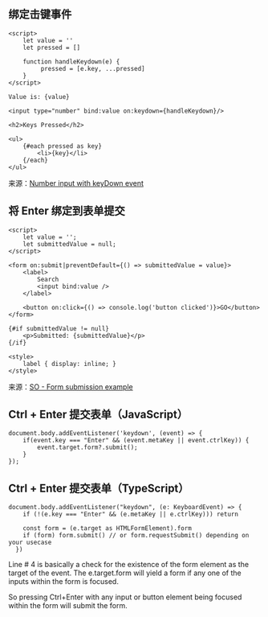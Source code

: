 
## 绑定击键事件

```
<script>
	let value = '' 
	let pressed = []
	
	function handleKeydown(e) {
		 pressed = [e.key, ...pressed]
	}
</script>

Value is: {value}

<input type="number" bind:value on:keydown={handleKeydown}/>

<h2>Keys Pressed</h2>

<ul>
	{#each pressed as key}
		<li>{key}</li>
	{/each}
</ul>
```

来源：[Number input with keyDown event](https://svelte.dev/repl/bfd93b0799c142979eefa1f2558bfb96?version=3.20.1)


## 将 Enter 绑定到表单提交

```
<script>
	let value = '';
	let submittedValue = null;
</script>

<form on:submit|preventDefault={() => submittedValue = value}>
	<label>
		Search
		<input bind:value />
	</label>
	
	<button on:click={() => console.log('button clicked')}>GO</button>
</form>

{#if submittedValue != null}
	<p>Submitted: {submittedValue}</p>
{/if}

<style>
	label { display: inline; }
</style>
```

来源：[SO - Form submission example](https://svelte.dev/repl/eda7ac5b71d047fabfb626712ad00554?version=3.47.0)


## Ctrl + Enter 提交表单（JavaScript）

```
document.body.addEventListener('keydown', (event) => {
    if(event.key === "Enter" && (event.metaKey || event.ctrlKey)) {
        event.target.form?.submit();
    }
});
```

## Ctrl + Enter 提交表单（TypeScript）

```
document.body.addEventListener("keydown", (e: KeyboardEvent) => {
    if (!(e.key === "Enter" && (e.metaKey || e.ctrlKey))) return

    const form = (e.target as HTMLFormElement).form
    if (form) form.submit() // or form.requestSubmit() depending on your usecase
  })
```

Line # 4 is basically a check for the existence of the form element as the target of the event. The e.target.form will yield a form if any one of the inputs within the form is focused.

So pressing Ctrl+Enter with any input or button element being focused within the form will submit the form.

